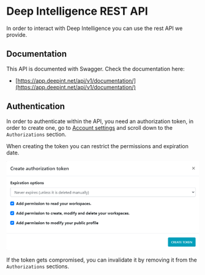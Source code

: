 # Deep Intelligence REST API

In order to interact with Deep Intelligence you can use the rest API we provide.

## Documentation

This API is documented with Swagger. Check the documentation here:

 - [https://app.deepint.net/api/v1/documentation/](https://app.deepint.net/api/v1/documentation/)

## Authentication

In order to authenticate within the API, you need an authorization token, in order to create one, go to [Account settings](https://app.deepint.net/o/none?ws=&s=account) and scroll down to the `Authorizations` section.

When creating the token you can restrict the permissions and expiration date.

![Create Token](./images/create-token.png "Create Token")

If the token gets compromised, you can invalidate it by removing it from the `Authorizations` sections.

